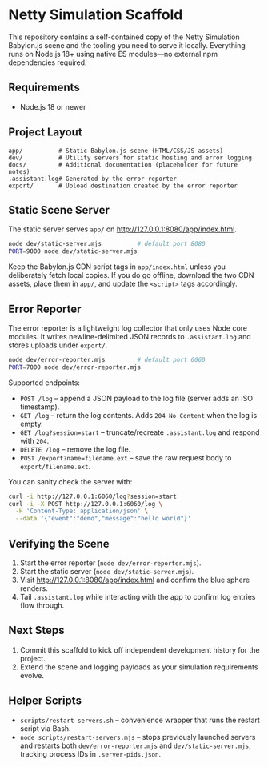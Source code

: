 # Netty Simulation Scaffold

This repository contains a self-contained copy of the Netty Simulation Babylon.js scene and the tooling you need to serve it locally. Everything runs on Node.js 18+ using native ES modules—no external npm dependencies required.

## Requirements

- Node.js 18 or newer

## Project Layout

```
app/          # Static Babylon.js scene (HTML/CSS/JS assets)
dev/          # Utility servers for static hosting and error logging
docs/         # Additional documentation (placeholder for future notes)
.assistant.log# Generated by the error reporter
export/       # Upload destination created by the error reporter
```

## Static Scene Server

The static server serves `app/` on <http://127.0.0.1:8080/app/index.html>.

```sh
node dev/static-server.mjs          # default port 8080
PORT=9000 node dev/static-server.mjs
```

Keep the Babylon.js CDN script tags in `app/index.html` unless you deliberately fetch local copies. If you do go offline, download the two CDN assets, place them in `app/`, and update the `<script>` tags accordingly.

## Error Reporter

The error reporter is a lightweight log collector that only uses Node core modules. It writes newline-delimited JSON records to `.assistant.log` and stores uploads under `export/`.

```sh
node dev/error-reporter.mjs         # default port 6060
PORT=7000 node dev/error-reporter.mjs
```

Supported endpoints:

- `POST /log` – append a JSON payload to the log file (server adds an ISO timestamp).
- `GET /log` – return the log contents. Adds `204 No Content` when the log is empty.
- `GET /log?session=start` – truncate/recreate `.assistant.log` and respond with `204`.
- `DELETE /log` – remove the log file.
- `POST /export?name=filename.ext` – save the raw request body to `export/filename.ext`.

You can sanity check the server with:

```sh
curl -i http://127.0.0.1:6060/log?session=start
curl -i -X POST http://127.0.0.1:6060/log \
  -H 'Content-Type: application/json' \
  --data '{"event":"demo","message":"hello world"}'
```

## Verifying the Scene

1. Start the error reporter (`node dev/error-reporter.mjs`).
2. Start the static server (`node dev/static-server.mjs`).
3. Visit <http://127.0.0.1:8080/app/index.html> and confirm the blue sphere renders.
4. Tail `.assistant.log` while interacting with the app to confirm log entries flow through.

## Next Steps

1. Commit this scaffold to kick off independent development history for the project.
2. Extend the scene and logging payloads as your simulation requirements evolve.

## Helper Scripts

- `scripts/restart-servers.sh` – convenience wrapper that runs the restart script via Bash.
- `node scripts/restart-servers.mjs` – stops previously launched servers and restarts both `dev/error-reporter.mjs` and `dev/static-server.mjs`, tracking process IDs in `.server-pids.json`.
